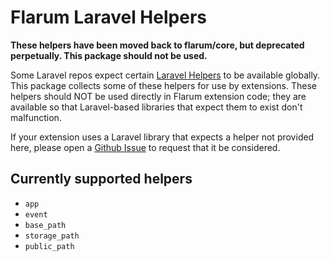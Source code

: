 # Flarum Laravel Helpers

**These helpers have been moved back to flarum/core, but deprecated perpetually. This package should not be used.**

Some Laravel repos expect certain [Laravel Helpers](https://laravel.com/docs/8.x/helpers) to be available globally.
This package collects some of these helpers for use by extensions.
These helpers should NOT be used directly in Flarum extension code; they are available so that Laravel-based libraries that expect them to exist don't malfunction.

If your extension uses a Laravel library that expects a helper not provided here, please open a [Github Issue](https://github.com/flarum/core/issues) to request that it be considered.

## Currently supported helpers

- `app`
- `event`
- `base_path`
- `storage_path`
- `public_path`
